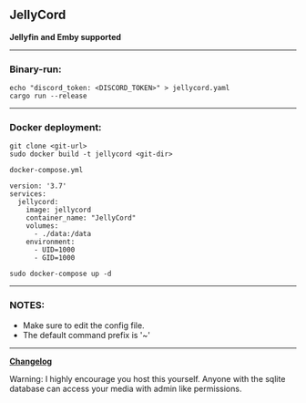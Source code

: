 ## JellyCord

**Jellyfin and Emby supported**

___
### Binary-run:

```
echo "discord_token: <DISCORD_TOKEN>" > jellycord.yaml
cargo run --release
```
___

### Docker deployment:

```
git clone <git-url>
sudo docker build -t jellycord <git-dir>
```

`docker-compose.yml`
```
version: '3.7'
services:
  jellycord:
    image: jellycord
    container_name: "JellyCord"
    volumes:
      - ./data:/data
    environment:
      - UID=1000
      - GID=1000
```

```
sudo docker-compose up -d
```
___

### NOTES:

* Make sure to edit the config file.
* The default command prefix is '~'

___

[**Changelog**](https://github.com/Vernoxvernax/JellyCord/blob/main/Changelog.md)


Warning:
I highly encourage you host this yourself. Anyone with the sqlite database can access your media with admin like permissions.
